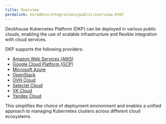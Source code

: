 ```yaml
---
title: Overview
permalink: en/admin/integrations/public/overview.html
---
```


Deckhouse Kubernetes Platform (DKP) can be deployed in various public clouds,
enabling the use of scalable infrastructure and flexible integration with cloud services.

DKP supports the following providers:

- [Amazon Web Services (AWS)](./amazon/amazon-authorization.html)
- [Google Cloud Platform (GCP)](./gcp/сonnection-and-authorization.html)
- [Microsoft Azure](./azure/azure-authorization.html)
- [OpenStack](./openstack/сonnection-and-authorization.html)
- [OVH Cloud](./ovh/сonnection-and-authorization.html)
- [Selectel Cloud](./selectel/сonnection-and-authorization.html)
- [VK Cloud](./vk/сonnection-and-authorization.html)
- [Yandex Cloud](./yandex/yandex-authorization.html)

This simplifies the choice of deployment environment
and enables a unified approach to managing Kubernetes clusters across different cloud ecosystems.
